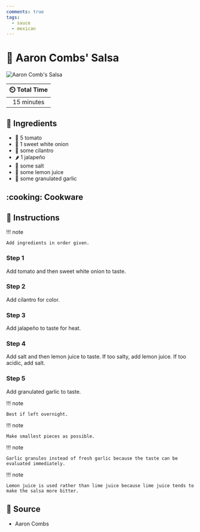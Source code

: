 ```yaml
---
comments: true
tags:
  - sauce
  - mexican
---
```

# :tomato: Aaron Combs' Salsa

![Aaron Comb's Salsa](../assets/images/aaron-combs'-salsa.jpg)

| :timer_clock: Total Time |
|:-----------------------: |
| 15 minutes |

## :salt: Ingredients

- :tomato: 5 tomato
- :onion: 1 sweet white onion
- :herb: some cilantro
- :hot_pepper: 1 jalapeño
- :salt: some salt
- :lemon: some lemon juice
- :garlic: some granulated garlic

## :cooking: Cookware

## :pencil: Instructions

!!! note

    Add ingredients in order given.

### Step 1

Add tomato and then sweet white onion to taste.

### Step 2

Add cilantro for color.

### Step 3

Add jalapeño to taste for heat.

### Step 4

Add salt and then lemon juice to taste. If too salty, add lemon juice. If too acidic, add salt.

### Step 5

Add granulated garlic to taste.

!!! note

    Best if left overnight.

!!! note

    Make smallest pieces as possible.

!!! note

    Garlic granules instead of fresh garlic because the taste can be evaluated immediately.

!!! note

    Lemon juice is used rather than lime juice because lime juice tends to make the salsa more bitter.

## :link: Source

- Aaron Combs
